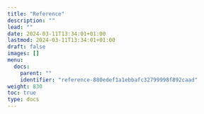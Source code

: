 ```yaml
---
title: "Reference"
description: ""
lead: ""
date: 2024-03-11T13:34:01+01:00
lastmod: 2024-03-11T13:34:01+01:00
draft: false
images: []
menu:
  docs:
    parent: ""
    identifier: "reference-880edef1a1ebbafc32799998f892caad"
weight: 830
toc: true
type: docs
---
```

